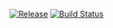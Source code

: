 [![Release](https://jitpack.io/v/vibrantkt/base.svg)](https://jitpack.io/#vibrantkt/base)
[![Build Status](https://travis-ci.org/vibrantkt/base.svg?branch=master)](https://travis-ci.org/vibrantkt/base)
